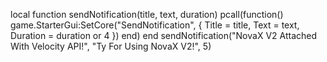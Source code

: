 local function sendNotification(title, text, duration)
    pcall(function()
        game.StarterGui:SetCore("SendNotification", {
            Title = title,
            Text = text,
            Duration = duration or 4
        })
    end)
end
sendNotification("NovaX V2 Attached With Velocity API!", "Ty For Using NovaX V2!", 5)
